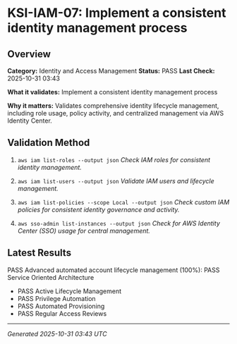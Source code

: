 # KSI-IAM-07: Implement a consistent identity management process

## Overview

**Category:** Identity and Access Management
**Status:** PASS
**Last Check:** 2025-10-31 03:43

**What it validates:** Implement a consistent identity management process

**Why it matters:** Validates comprehensive identity lifecycle management, including role usage, policy activity, and centralized management via AWS Identity Center.

## Validation Method

1. `aws iam list-roles --output json`
   *Check IAM roles for consistent identity management.*

2. `aws iam list-users --output json`
   *Validate IAM users and lifecycle management.*

3. `aws iam list-policies --scope Local --output json`
   *Check custom IAM policies for consistent identity governance and activity.*

4. `aws sso-admin list-instances --output json`
   *Check for AWS Identity Center (SSO) usage for central management.*

## Latest Results

PASS Advanced automated account lifecycle management (100%): PASS Service Oriented Architecture
- PASS Active Lifecycle Management
- PASS Privilege Automation
- PASS Automated Provisioning
- PASS Regular Access Reviews

---
*Generated 2025-10-31 03:43 UTC*
